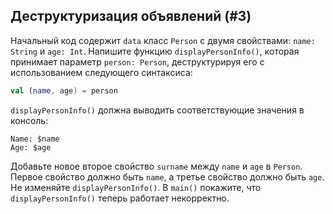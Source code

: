 ## Деструктуризация объявлений (#3)

Начальный код содержит `data` класс `Person` с двумя свойствами: `name: String` и `age: Int`. Напишите функцию `displayPersonInfo()`, которая принимает параметр `person: Person`, деструктурируя его с использованием следующего синтаксиса:

```kotlin
val (name, age) = person
```

`displayPersonInfo()` должна выводить соответствующие значения в консоль:

```text
Name: $name
Age: $age
```

Добавьте новое второе свойство `surname` между `name` и `age` в `Person`. Первое свойство должно быть `name`, а третье свойство должно быть `age`. Не изменяйте `displayPersonInfo()`. В `main()` покажите, что `displayPersonInfo()` теперь работает некорректно.